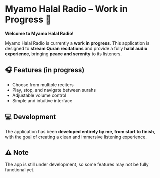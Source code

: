 # Myamo Halal Radio – Work in Progress 🌙

**Welcome to Myamo Halal Radio!**

Myamo Halal Radio is currently a **work in progress**. This application is designed to **stream Quran recitations** and provide a fully **halal audio experience**, bringing **peace and serenity** to its listeners.

## 🎧 Features (in progress)
- Choose from multiple reciters
- Play, stop, and navigate between surahs
- Adjustable volume control
- Simple and intuitive interface

## 💻 Development
The application has been **developed entirely by me, from start to finish**, with the goal of creating a clean and immersive listening experience.

## ⚠ Note
The app is still under development, so some features may not be fully functional yet.
